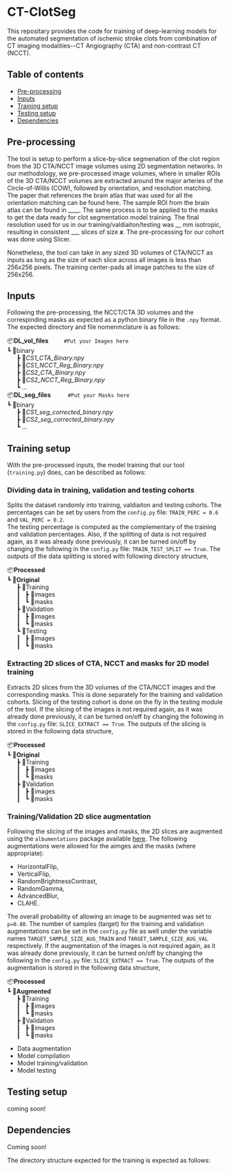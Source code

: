 # CT-ClotSeg

This repositary provides the code for training of deep-learning models for the automated segmentation of ischemic stroke clots from combination of CT imaging modalities--CT Angiography (CTA) and non-contrast CT (NCCT).

## Table of contents
* [Pre-processing](#pre-processing)
* [Inputs](#inputs)
* [Training setup](#training-setup)
* [Testing setup](#testing-setup)
* [Dependencies](#dependencies)

## Pre-processing
The tool is setup to perform a slice-by-slice segmenation of the clot region from the 3D CTA/NCCT image volumes using 2D segmentation networks. In our methodology, we pre-processed image volumes, where in smaller ROIs of the 3D CTA/NCCT volumes are extracted around the major arteries of the Circle-of-Willis (COW), followed by orientation, and resolution matching. The paper that references the brain atlas that was used for all the orientation matching can be found here. The sample ROI from the brain atlas can be found in ____. The same process is to be applied to the masks to get the data ready for clot segmentation model training. The final resolution used for us in our training/valdiaiton/testing was __ mm isotropic, resulting in consistent ___ slices of size ___x___. The pre-processing for our cohort was done using Slicer.  

Nonetheless, the tool can take in any sized 3D volumes of CTA/NCCT as inputs as long as the size of each slice across all images is less than 256x256 pixels. The training center-pads all image patches to the size of 256x256.

## Inputs
Following the pre-processing, the NCCT/CTA 3D volumes and the correspinding masks as expected as a python binary file  in the ```.npy``` format. The expected directory and file nomenmclature is as follows:  
  
📦**DL_vol_files**          &emsp; &emsp;```#Put your Images here```  
  ┗ 📂binary  
&ensp; &ensp;    ┣ 📜*CS1_CTA_Binary.npy*  
&ensp; &ensp;    ┣ 📜*CS1_NCCT_Reg_Binary.npy*  
&ensp; &ensp;    ┣ 📜*CS2_CTA_Binary.npy*  
&ensp; &ensp;    ┣ 📜*CS2_NCCT_Reg_Binary.npy*  
&ensp; &ensp;    ┗ ...    
📦**DL_seg_files**         &emsp; &emsp; ```#Put your Masks here```  
  ┗ 📂binary  
&ensp; &ensp;    ┣ 📜*CS1_seg_corrected_binary.npy*  
&ensp; &ensp;    ┣ 📜*CS2_seg_corrected_binary.npy*  
&ensp; &ensp;    ┗ ...    
   

## Training setup
With the pre-processed inputs, the model training that our tool (```training.py```) does, can be described as follows:

### Dividing data in training, validation and testing cohorts
Splits the dataset randomly into training, valdiaiton and testing cohorts. The percentages can be set by users from the ```config.py``` file: ```TRAIN_PERC = 0.6``` and ```VAL_PERC = 0.2```.  
The testing percentage is computed as the complementary of the training and validation percentages. Also, if the splitting of data is not required again, as it was already done previously, it can be turned on/off by changing the following in the ```config.py``` file: ```TRAIN_TEST_SPLIT == True```. The outputs of the data splitting is stored with following directory structure,  
  
📦**Processed**  
  ┗ 📂**Original**  
&ensp; &ensp;    ┣ 📂Training  
&ensp; &ensp; ┃ &nbsp;    ┣ 📂images  
&ensp; &ensp; ┃ &nbsp;    ┗ 📂masks   
&ensp; &ensp;    ┣ 📂Validation  
&ensp; &ensp; ┃ &nbsp;    ┣ 📂images  
&ensp; &ensp; ┃ &nbsp;    ┗ 📂masks   
&ensp; &ensp;    ┗ 📂Testing  
&ensp; &ensp; ┃ &nbsp;    ┣ 📂images  
&ensp; &ensp; ┃ &nbsp;    ┗ 📂masks   
  
  
### Extracting 2D slices of CTA, NCCT and masks for 2D model training
Extracts 2D slices from the 3D volumes of the CTA/NCCT images and the corresponding masks. This is done separately for the training and validation cohorts. Slicing of the testing cohort is done on the fly in the testing module of the tool. If the slicing of the images is not required again, as it was already done previously, it can be turned on/off by changing the following in the ```config.py``` file: ```SLICE_EXTRACT == True```. The outputs of the slicing is stored in the following data structure,  
  
📦**Processed**  
  ┗ 📂**Original**  
&ensp; &ensp;    ┣ 📂Training  
&ensp; &ensp; ┃ &nbsp;    ┣ 📂images  
&ensp; &ensp; ┃ &nbsp;    ┗ 📂masks   
&ensp; &ensp;    ┣ 📂Validation  
&ensp; &ensp; ┃ &nbsp;    ┣ 📂images  
&ensp; &ensp; ┃ &nbsp;    ┗ 📂masks   
  
### Training/Validation 2D slice augmentation
Following the slicing of the images and masks, the 2D slices are augmented using the ```albumentations``` package available [here](https://albumentations.ai/). The following augmentations were allowed for the aimges and the masks (where appropriate):
* HorizontalFlip,
* VerticalFlip,
* RandomBrightnessContrast,
* RandomGamma,
* AdvancedBlur,
* CLAHE.  
  
The overall probability of allowing an image to be augmented was set to ```p=0.80```. The number of samples (target) for the training and validation augmentations can be set in the ```config.py``` file as well under the variable names ```TARGET_SAMPLE_SIZE_AUG_TRAIN``` and ```TARGET_SAMPLE_SIZE_AUG_VAL``` respectively. If the augmentation of the images is not required again, as it was already done previously, it can be turned on/off by changing the following in the ```config.py``` file: ```SLICE_EXTRACT == True```. The outputs of the augmentation is stored in the following data structure,  
  
📦**Processed**  
  ┗ 📂**Augmented**  
&ensp; &ensp;    ┣ 📂Training  
&ensp; &ensp; ┃ &nbsp;    ┣ 📂images  
&ensp; &ensp; ┃ &nbsp;    ┗ 📂masks   
&ensp; &ensp;    ┣ 📂Validation  
&ensp; &ensp; ┃ &nbsp;    ┣ 📂images  
&ensp; &ensp; ┃ &nbsp;    ┗ 📂masks   

* Data augmentation
* Model compilation
* Model training/validation
* Model testing

## Testing setup
coming soon!

## Dependencies
Coming soon!

The directory structure expected for the training is expected as follows:
